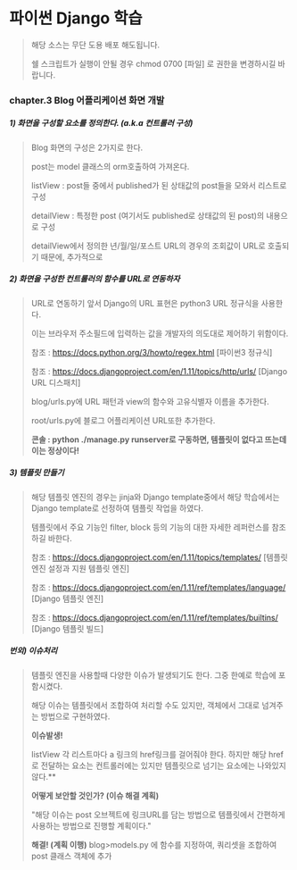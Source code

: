 # 파이썬 Django 학습
> 해당 소스는 무단 도용 배포 해도됩니다.
>
> 쉘 스크립트가 실행이 안될 경우 chmod 0700 [파일] 로 권한을 변경하시길 바랍니다.

### chapter.3 Blog 어플리케이션 화면 개발
##### 1) 화면을 구성할 요소를 정의한다. (a.k.a 컨트롤러 구성)
> Blog 화면의 구성은 2가지로 한다.
>
> post는 model 클래스의 orm호출하여 가져온다.
>
> listView :  post들 중에서 published가 된 상태값의 post들을 모와서 리스트로 구성
>
> detailView :  특정한 post (여기서도 published로 상태값의 된 post)의 내용으로 구성
>
> detailView에서 정의한 년/월/일/포스트 URL의 경우의 조회값이 URL로 호출되기 때문에, 추가적으로 
##### 2) 화면을 구성한 컨트롤러의 함수를 URL로 연동하자
> URL로 연동하기 앞서 Django의 URL 표현은 python3 URL 정규식을 사용한다.
> 
> 이는 브라우저 주소필드에 입력하는 값을 개발자의 의도대로 제어하기 위함이다.
>
> 참조 : https://docs.python.org/3/howto/regex.html [파이썬3 정규식]
>
> 참조 : https://docs.djangoproject.com/en/1.11/topics/http/urls/ [Django URL 디스패치]
> 
> blog/urls.py에 URL 패턴과 view의 함수와 고유식별자 이름을 추가한다.
>
> root/urls.py에 블로그 어플리케이션 URL또한 추가한다.
>
> **콘솔 : python ./manage.py runserver로 구동하면, 템플릿이 없다고 뜨는데 이는 정상이다!**
##### 3) 템플릿 만들기
> 해당 템플릿 엔진의 경우는 jinja와 Django template중에서 해당 학습에서는 Django template로 선정하여 템플릿 작업을 하였다.
>
> 템플릿에서 주요 기능인 filter, block 등의 기능의 대한 자세한 레퍼런스를 참조하길 바한다.
>
> 참조 : https://docs.djangoproject.com/en/1.11/topics/templates/ [템플릿 엔진 설정과 지원 템플릿 엔진]
>
> 참조 :  https://docs.djangoproject.com/en/1.11/ref/templates/language/ [Django 템플릿 엔진]
>
> 참조 :  https://docs.djangoproject.com/en/1.11/ref/templates/builtins/ [Django 템플릿 빌드]
##### 번외) 이슈처리
> 템플릿 엔진을 사용할때 다양한 이슈가 발생되기도 한다. 그중 한예로 학습에 포함시켰다.
>
> 해당 이슈는 템플릿에서 조합하여 처리할 수도 있지만, 객체에서 그대로 넘겨주는 방법으로 구현하였다.
> 
> **이슈발생!**
>
> listView 각 리스트마다 a 링크의 href링크를 걸어줘야 한다. 하지만 해당 href로 전달하는 요소는 컨트롤러에는 있지만 템플릿으로 넘기는 요소에는 나와있지 않다.**
> 
> **어떻게 보안할 것인가? (이슈 해결 계획)**
>
> "해당 이슈는 post 오브젝트에 링크URL를 담는 방법으로 템플릿에서 간편하게 사용하는 방법으로 진행할 계획이다."
>  
> **해결! (계획 이행)**
> blog>models.py 에 함수를 지정하여, 쿼리셋을 조합하여 post 클래스 객체에 추가
